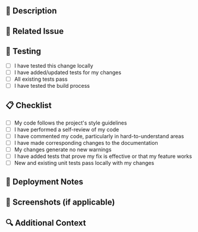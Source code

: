 ## 📝 Description

<!-- Provide a brief description of the changes in this PR -->

## 🔗 Related Issue

<!-- Link to the related issue, if any -->
<!-- Example: Fixes #123 -->

## 🧪 Testing

<!-- Describe the tests you ran to verify your changes -->
- [ ] I have tested this change locally
- [ ] I have added/updated tests for my changes
- [ ] All existing tests pass
- [ ] I have tested the build process

## 📋 Checklist

- [ ] My code follows the project's style guidelines
- [ ] I have performed a self-review of my code
- [ ] I have commented my code, particularly in hard-to-understand areas
- [ ] I have made corresponding changes to the documentation
- [ ] My changes generate no new warnings
- [ ] I have added tests that prove my fix is effective or that my feature works
- [ ] New and existing unit tests pass locally with my changes

## 🚀 Deployment Notes

<!-- Any special deployment considerations or notes -->

## 📸 Screenshots (if applicable)

<!-- Add screenshots to help explain your changes -->

## 🔍 Additional Context

<!-- Add any other context about the pull request here -->
